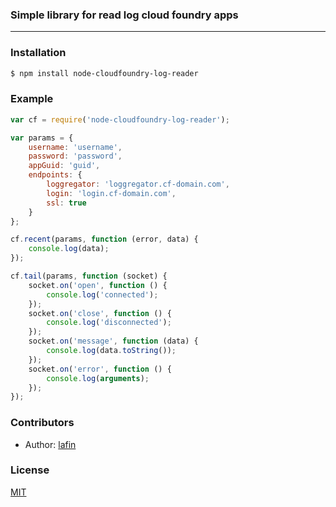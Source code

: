 ### Simple library for read log cloud foundry apps
___

### Installation

```bash
$ npm install node-cloudfoundry-log-reader
```

### Example
```js
var cf = require('node-cloudfoundry-log-reader');

var params = {
    username: 'username',
    password: 'password',
    appGuid: 'guid',
    endpoints: {
        loggregator: 'loggregator.cf-domain.com',
        login: 'login.cf-domain.com',
        ssl: true
    }
};

cf.recent(params, function (error, data) {
    console.log(data);
});

cf.tail(params, function (socket) {
    socket.on('open', function () {
        console.log('connected');
    });
    socket.on('close', function () {
        console.log('disconnected');
    });
    socket.on('message', function (data) {
        console.log(data.toString());
    });
    socket.on('error', function () {
        console.log(arguments);
    });
});
```

### Contributors

 * Author: [lafin](https://github.com/lafin)

### License

  [MIT](LICENSE)
